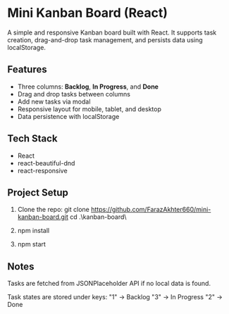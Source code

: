 #  Mini Kanban Board (React)

A simple and responsive Kanban board built with React. It supports task creation, drag-and-drop task management, and persists data using localStorage.

##  Features

- Three columns: **Backlog**, **In Progress**, and **Done**
- Drag and drop tasks between columns
- Add new tasks via modal
- Responsive layout for mobile, tablet, and desktop
- Data persistence with localStorage

##  Tech Stack

- React
- react-beautiful-dnd
- react-responsive

##  Project Setup

1. Clone the repo:
   git clone https://github.com/FarazAkhter660/mini-kanban-board.git
   cd .\kanban-board\

2. npm install

3. npm start

##  Notes

Tasks are fetched from JSONPlaceholder API if no local data is found.

Task states are stored under keys:
"1" → Backlog
"3" → In Progress
"2" → Done